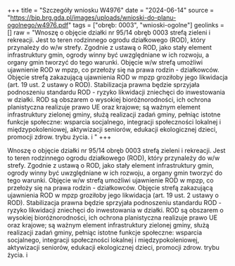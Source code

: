 +++
title = "Szczegóły wniosku W4976"
date = "2024-06-14"
source = "https://bip.brg.gda.pl/images/uploads/wnioski-do-planu-ogolnego/w4976.pdf"
tags = ["obręb: 0003", "wnioski-ogolne"]
geolinks = []
raw = "Wnoszę o objęcie działki nr 95/14 obręb 0003 strefą zieleni i rekreacji. Jest to teren rodzinnego ogrodu działkowego (ROD), który przynależy do w/w strefy. Zgodnie z ustawą o ROD, jako stały element infrastruktury gmin, ogrody winny być uwzględniane w ich rozwoju, a organy gmin tworzyć do tego warunki. Objęcie w/w strefą umożliwi ujawnienie ROD w mpzp, co przełoży się na prawa rodzin - działkowców. Objęcie strefą zakazującą ujawnienia ROD w mpzp groziłoby jego likwidacja (art. 19 ust. 2 ustawy o ROD). Stabilizacja prawna będzie sprzyjała podnoszeniu standardu ROD - ryzyko likwidacji zniechęci do inwestowania w działki. ROD są obszarem o wysokiej bioróżnorodności, ich ochrona planistyczna realizuje prawo UE oraz krajowe; są ważnym element infrastruktury zielonej gminy, służą realizacji zadań gminy, pełniąc istotne funkcje społeczne: wsparcia socjalnego, integracji społeczności lokalnej i międzypokoleniowej, aktywizacji seniorów, edukacji ekologicznej dzieci, promocji zdrow. trybu życia. i "
+++

Wnoszę o objęcie działki nr 95/14 obręb 0003 strefą zieleni i rekreacji. Jest to teren rodzinnego
ogrodu działkowego (ROD), który przynależy do w/w strefy. Zgodnie z ustawą o ROD, jako stały element
infrastruktury gmin, ogrody winny być uwzględniane w ich rozwoju, a organy gmin tworzyć do tego warunki.
Objęcie w/w strefą umożliwi ujawnienie ROD w mpzp, co przełoży się na prawa rodzin - działkowców. Objęcie
strefą zakazującą ujawnienia ROD w mpzp groziłoby jego likwidacja (art. 19 ust. 2 ustawy o ROD). Stabilizacja
prawna będzie sprzyjała podnoszeniu standardu ROD - ryzyko likwidacji zniechęci do inwestowania w działki.
ROD są obszarem o wysokiej bioróżnorodności, ich ochrona planistyczna realizuje prawo UE oraz krajowe; są
ważnym element infrastruktury zielonej gminy, służą realizacji zadań gminy, pełniąc istotne funkcje społeczne:
wsparcia socjalnego, integracji społeczności lokalnej i międzypokoleniowej, aktywizacji seniorów, edukacji
ekologicznej dzieci, promocji zdrow. trybu życia. i




